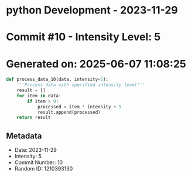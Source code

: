 ﻿# python Development - 2023-11-29
# Commit #10 - Intensity Level: 5
# Generated on: 2025-06-07 11:08:25
```python
def process_data_10(data, intensity=5):
    '''Process data with specified intensity level'''
    result = []
    for item in data:
        if item > 0:
            processed = item * intensity + 5
            result.append(processed)
    return result
```
## Metadata
- Date: 2023-11-29
- Intensity: 5
- Commit Number: 10
- Random ID: 1210393130
